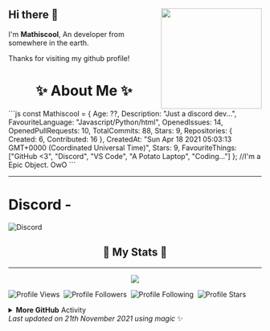 ## Hi there 👋 <img align="right" src="https://avatars.githubusercontent.com/u/82745607&v=4" width="200" />
I'm **Mathiscool**, An developer from somewhere in the earth. 
  
Thanks for visiting my github profile!
  
<h1 align="center"> ✨ About Me ✨</h1>
```js
const Mathiscool = {
    Age: ??,
    Description: "Just a discord dev...",
    FavouriteLanguage: "Javascript/Python/html",
    OpenedIssues: 14,
    OpenedPullRequests: 10,
    TotalCommits: 88,
    Stars: 9,
    Repositories: {
       Created: 6,
       Contributed: 16
    },
    CreatedAt: "Sun Apr 18 2021 05:03:13 GMT+0000 (Coordinated Universal Time)",
    Stars: 9,
    FavouriteThings: ["GitHub <3", "Discord", "VS Code", "A Potato Laptop", "Coding..."]
}; //I'm a Epic Object. OwO
```
<hr>

# Discord - 
![Discord](https://discord.c99.nl/widget/theme-3/820142398935793685.png)

<h2 align="center"> 🚀 My Stats 🚀</h2>
<hr>
<div align="center"><img src="https://github-readme-streak-stats.herokuapp.com/?user=testbot-github&theme=tokyonight"></div>

![Profile Views](https://komarev.com/ghpvc/?username=testbot-github&color=blueviolet)&nbsp;&nbsp;![Profile Followers](https://img.shields.io/badge/Followers-4-blueviolet)&nbsp;&nbsp;![Profile Following](https://img.shields.io/badge/Following-10-blueviolet)&nbsp;&nbsp;![Profile Stars](https://img.shields.io/badge/Stars-9-blueviolet)

<!--START_SECTION:waka-->
<!--END_SECTION:waka-->

<details>
    <summary><b>More GitHub</b> Activity</summary>
    <img align="left" src="https://github-readme-stats.vercel.app/api?username=testbot-github&theme=tokyonight"><img align="right" src="https://github-readme-stats.vercel.app/api/top-langs/?username=testbot-github&theme=tokyonight&hide=batchfile">
    <img src="https://github-profile-trophy.vercel.app/?username=testbot-github&theme=dracula">
</details>
<!-- Last updated on Sun Nov 21 2021 14:42:48 GMT+0000 (Coordinated Universal Time) ;-;-->
<i>Last updated on 21th November 2021 using magic</i> ✨